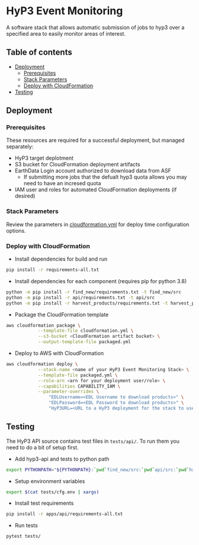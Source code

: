# HyP3 Event Monitoring

A software stack that allows automatic submission of jobs to hyp3 over a specified area to easily monitor areas of interest.

## Table of contents
- [Deployment](#deployment)
  - [Prerequisites](#prerequisites)
  - [Stack Parameters](#stack-parameters)
  - [Deploy with CloudFormation](#deploy-with-cloudformation)
- [Testing](#testing)

## Deployment

### Prerequisites
These resources are required for a successful deployment, but managed separately:

- HyP3 target deplotment
- S3 bucket for CloudFormation deployment artifacts
- EarthData Login account authorized to download data from ASF
  - If submitting more jobs that the defualt hyp3 quota allows you may need to have an incresed quota
- IAM user and roles for automated CloudFormation deployments (if desired)

### Stack Parameters
Review the parameters in [cloudformation.yml](cloudformation.yml) for deploy time configuration options.

### Deploy with CloudFormation

- Install dependencies for build and run
```sh
pip install -r requirements-all.txt
```

- Install dependencies for each component (requires pip for python 3.8)

```sh
python -m pip install -r find_new/requirements.txt -t find_new/src
python -m pip install -r api/requirements.txt -t api/src
python -m pip install -r harvest_products/requirements.txt -t harvest_products/src
```

- Package the CloudFormation template
```sh
aws cloudformation package \
            --template-file cloudformation.yml \
            --s3-bucket <CloudFormation artifact bucket> \
            --output-template-file packaged.yml
```

- Deploy to AWS with CloudFormation
```sh
aws cloudformation deploy \
            --stack-name <name of your HyP3 Event Monitoring Stack> \
            --template-file packaged.yml \
            --role-arn <arn for your deployment user/role> \
            --capabilities CAPABILITY_IAM \
            --parameter-overrides \
                "EDLUsername=<EDL Username to download products>" \
                "EDLPassword=<EDL Password to download products>" \
                "HyP3URL=<URL to a HyP3 deployment for the stack to use"

```


## Testing
The HyP3 API source contains test files in `tests/api/`. To run them you need to do a bit of setup first.

- Add hyp3-api and tests to python path
```sh
export PYTHONPATH="${PYTHONPATH}:`pwd`find_new/src:`pwd`api/src:`pwd`harvest_products/src"
```
- Setup environment variables
```sh
export $(cat tests/cfg.env | xargs)
```
- Install test requirements
```sh
pip install -r apps/api/requirements-all.txt
```

- Run tests
```sh
pytest tests/
```
